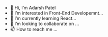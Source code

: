 - 👋 Hi, I’m Adarsh Patel
- 👀 I’m interested in Front-End Developemnt...
- 🌱 I’m currently learning React...
- 💞️ I’m looking to collaborate on ...
- 📫 How to reach me ...

<!---
Idealistic7/Idealistic7 is a ✨ special ✨ repository because its `README.md` (this file) appears on your GitHub profile.
You can click the Preview link to take a look at your changes.
--->
